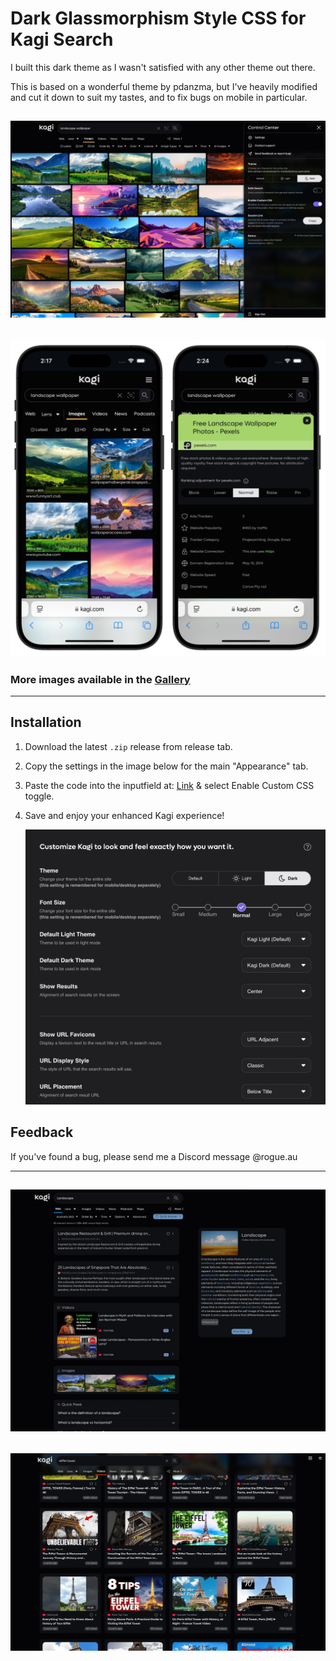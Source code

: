 # Dark Glassmorphism Style CSS for Kagi Search

I built this dark theme as I wasn't satisfied with any other theme out there.

This is based on a wonderful theme by pdanzma, but I've heavily modified and cut it down to suit my tastes, and to fix bugs on mobile in particular.

![Image Search](images/dimages.jpg)
---
![iPhone](images/iphone.png)
---

### More images available in the [Gallery](GALLERY.md)
---

## Installation

1. Download the latest `.zip` release from release tab.
2. Copy the settings in the image below for the main "Appearance" tab.
3. Paste the code into the inputfield at: [Link](https://kagi.com/settings?p=custom_css) & select Enable Custom CSS toggle.
4. Save and enjoy your enhanced Kagi experience!

   ![Appearance Settings](images/settings.jpg)

## Feedback

If you've found a bug, please send me a Discord message @rogue.au

---
![Search](images/dsearch.jpg)
---
![Video Search](images/dvideos.jpg)
---
